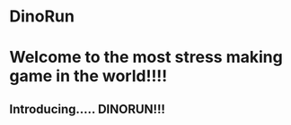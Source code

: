 # DinoRun
<h1>Welcome to the most stress making game in the world!!!!</h1>
<h2>Introducing..... DINORUN!!!<h2>
